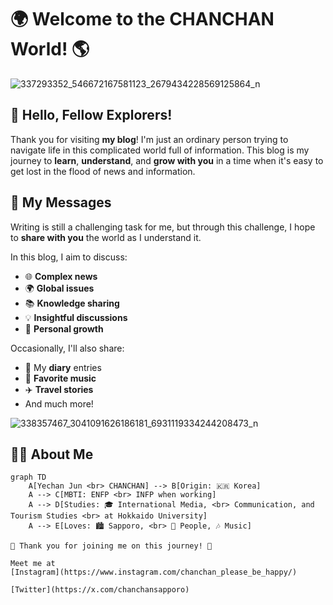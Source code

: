 # 🌍 Welcome to the CHANCHAN World! 🌎


![337293352_546672167581123_2679434228569125864_n](https://github.com/user-attachments/assets/01d0ea47-5c78-4489-ad8d-77136d34e16c)


## 👋 Hello, Fellow Explorers!

Thank you for visiting **my blog**! I'm just an ordinary person trying to navigate life in this complicated world full of information. This blog is my journey to **learn**, **understand**, and **grow with you** in a time when it's easy to get lost in the flood of news and information.

## 📝 My Messages

Writing is still a challenging task for me, but through this challenge, I hope to **share with you** the world as I understand it.

In this blog, I aim to discuss:

* 🌐 **Complex news**
* 🌍 **Global issues**
* 📚 **Knowledge sharing**
* 💡 **Insightful discussions**
* 🌱 **Personal growth**

Occasionally, I'll also share:

* 📔 My **diary** entries
* 🎵 **Favorite music**
* ✈️ **Travel stories**
* And much more!


![338357467_3041091626186181_6931119334244208473_n](https://github.com/user-attachments/assets/aad25b87-f57d-4ce1-864b-3a649d664997)

## 🙋‍♂️ About Me

```mermaid
graph TD
    A[Yechan Jun <br> CHANCHAN] --> B[Origin: 🇰🇷 Korea]
    A --> C[MBTI: ENFP <br> INFP when working]
    A --> D[Studies: 🎓 International Media, <br> Communication, and Tourism Studies <br> at Hokkaido University]
    A --> E[Loves: 🏙️ Sapporo, <br> 👥 People, 🎶 Music]

💖 Thank you for joining me on this journey! 💖

Meet me at
[Instagram](https://www.instagram.com/chanchan_please_be_happy/)

[Twitter](https://x.com/chanchansapporo)